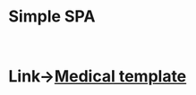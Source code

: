 
<h1>Simple SPA<h1>
<br>
Link-><a href="https://medical-spa.netlify.app//" target="__blank">Medical template</a>
